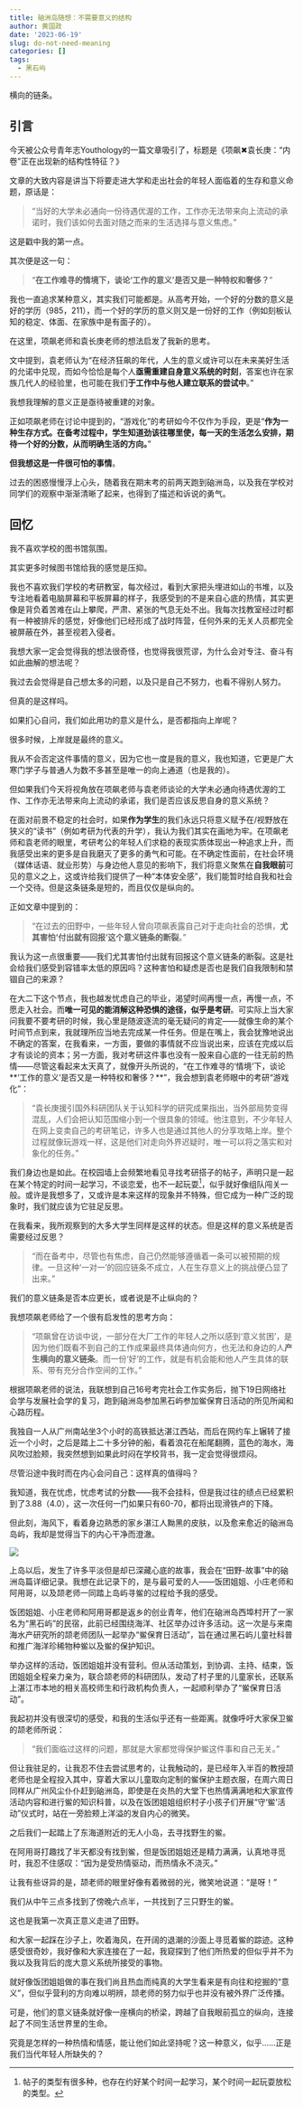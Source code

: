 ```yaml
---
title: 硇洲岛随想：不需要意义的结构
author: 黄国政
date: '2023-06-19'
slug: do-not-need-meaning
categories: []
tags:
  - 黑石屿
---
```


横向的链条。

<!--more-->

## 引言

今天被公众号青年志Youthology的一篇文章吸引了，标题是《项飙✖袁长庚：“内卷”正在出现新的结构性特征？》

文章的大致内容是讲当下将要走进大学和走出社会的年轻人面临着的生存和意义命题，原话是：

> “当好的大学未必通向一份待遇优渥的工作，工作亦无法带来向上流动的承诺时，我们该如何去面对随之而来的生活选择与意义焦虑。”

这是戳中我的第一点。

其次便是这一句：

> “**在工作难寻的情境下，谈论‘工作的意义’是否又是一种特权和奢侈？**”

我也一直追求某种意义，其实我们可能都是。从高考开始，一个好的分数的意义是好的学历（985，211），而一个好的学历的意义则又是一份好的工作（例如刻板认知的稳定、体面、在家族中是有面子的）。

在这里，项飙老师和袁长庚老师的想法启发了我新的思考。

文中提到，袁老师认为“在经济狂飙的年代，人生的意义或许可以在未来美好生活的允诺中兑现，而如今恰恰是每个人**亟需重建自身意义系统的时刻**，答案也许在家族几代人的经验里，也可能在我们**于工作中与他人建立联系的尝试中**。”

我想我理解的意义正是亟待被重建的对象。

正如项飙老师在讨论中提到的，“游戏化”的考研如今不仅作为手段，更是“**作为一种生存方式。在备考过程中，学生知道劲该往哪里使，每一天的生活怎么安排，期待一个好的分数，从而明确生活的方向。**”

**但我想这是一件很可怕的事情**。

过去的困惑慢慢浮上心头，随着我在期末考的前两天跑到硇洲岛，以及我在学校对同学们的观察中渐渐清晰了起来，也得到了描述和诉说的勇气。

## 回忆

我不喜欢学校的图书馆氛围。

其实更多时候图书馆给我的感觉是压抑。

我也不喜欢我们学校的考研教室，每次经过，看到大家把头埋进如山的书堆，以及专注地看着电脑屏幕和平板屏幕的样子，我感受到的不是来自心底的热情，其实更像是背负着苦难在山上攀爬，严肃、紧张的气息无处不出。我每次找教室经过时都有一种被排斥的感觉，好像他们已经形成了战时阵营，任何外来的无关人员都完全被屏蔽在外，甚至视若入侵者。

我想大家一定会觉得我的想法很奇怪，也觉得我很荒谬，为什么会对专注、奋斗有如此曲解的想法呢？

我过去会觉得是自己想太多的问题，以及只是自己不努力，也看不得别人努力。

但真的是这样吗。

如果扪心自问，我们如此用功的意义是什么，是否都指向上岸呢？

很多时候，上岸就是最终的意义。

我从不会否定这件事情的意义，因为它也一度是我的意义，我也知道，它更是广大寒门学子与普通人为数不多甚至是唯一的向上通道（也是我的）。

但如果我们今天将视角放在项飙老师与袁老师谈论的大学未必通向待遇优渥的工作、工作亦无法带来向上流动的承诺，我们是否应该反思自身的意义系统？

在面对前景不稳定的社会时，如果**作为学生**的我们永远只将意义赋予在/视野放在狭义的“读书”（例如考研为代表的升学），我认为我们其实在画地为牢。在项飙老师和袁老师的眼里，考研考公的年轻人们求稳的表现实质体现出一种追求上升，而我感受出来的更多是自我磨灭了更多的勇气和可能。在不确定性面前，在社会环境（媒体话语、就业形势）与身边他人意见的影响下，我们将意义聚焦在**自我眼前**可见的意义之上，这或许给我们提供了一种“本体安全感”，我们能暂时给自我和社会一个交待。但是这条链条是短的，而且仅仅是纵向的。

正如文章中提到的：

> “在过去的田野中，一些年轻人曾向项飙表露自己对于走向社会的恐惧，**尤其害怕‘付出就有回报’这个意义链条的断裂**。”

我认为这一点很重要——我们尤其害怕付出就有回报这个意义链条的断裂。这是社会给我们感受到容错率太低的原因吗？这种害怕和疑虑是否也是我们自我限制和禁锢自己的来源？

在大二下这个节点，我也越发忧虑自己的毕业，渴望时间再慢一点，再慢一点，不愿走入社会。而**唯一可见的能消解这种恐惧的途径，似乎是考研**。可实际上当大家问我要不要考研的时候，我心里是随波逐流的毫无疑问的肯定——就像生命的某个时间节点到来，我就理所应当地去完成某一件任务。但是在嘴上，我会犹豫地说出不确定的答案，在我看来，一方面，要做的事情就不应当说出来，应该在完成以后才有谈论的资本；另一方面，我对考研这件事也没有一股来自心底的一往无前的热情——尽管这看起来太天真了，就像开头所说的，“在工作难寻的‘情境’下，谈论**‘工作的意义’是否又是一种特权和奢侈？**”，我会想到袁老师眼中的考研“游戏化”：

> “袁长庚援引国外科研团队关于认知科学的研究成果指出，当外部局势变得混乱，人们会把认知范围缩小到一个很具象的领域。他注意到，不少年轻人在网上变卖自己的考研笔记，许多人也是通过其他人的分享攻略上岸。整个过程就像玩游戏一样，这是他们对走向外界迟疑时，唯一可以将之落实和对象化的任务。”

我们身边也是如此。在校园墙上会频繁地看见寻找考研搭子的帖子，声明只是一起在某个特定的时间一起学习，不谈恋爱，也不一起玩耍[^parther]，似乎就好像组队闯关一般。或许是我想多了，又或许是本来这样的现象并不特殊，但它成为一种广泛的现象时，我们就应该为它驻足反思。

[^parther]: 帖子的类型有很多种，也存在约好某个时间一起学习，某个时间一起玩耍放松的类型。

在我看来，我所观察到的大多大学生同样是这样的状态。但是这样的意义系统是否需要经过反思？

> “而在备考中，尽管也有焦虑，自己仍然能够遵循着一条可以被预期的规律。一旦这种‘一对一’的回应链条不成立，人在生存意义上的挑战便凸显了出来。”

我们的意义链条是否本应更长，或者说是不止纵向的？

我想项飙老师给了一个很有启发性的思考方向：

> “项飙曾在访谈中说，一部分在大厂工作的年轻人之所以感到‘意义贫困’，是因为他们既看不到自己的工作成果最终具体通向何方，也无法和身边的人**产生横向的意义链条**。而一份‘好’的工作，就是有机会能和他人产生具体的联系、带有充分合作空间的工作。”

根据项飙老师的说法，我联想到自己16号考完社会工作实务后，抛下19日网络社会学与发展社会学的复习，跑到硇洲岛参加黑石屿参加鲎保育日活动的所见所闻和心路历程。

我独自一人从广州南站坐3个小时的高铁抵达湛江西站，而后在网约车上辗转了接近一个小时，之后是踏上二十多分钟的船，看着浪花在船尾翻腾，蓝色的海水，海风吹过脸颊，我突然想到如果此时闷在学校背书，我一定会觉得很烦闷。

尽管沿途中我时而在内心会问自己：这样真的值得吗？

我知道，我在忧虑，忧虑考试的分数——我不会挂科，但是我过往的绩点已经累积到了3.88（4.0），这一次任何一门如果只有60-70，都将出现滑铁卢的下降。

但此刻，海风下，看着身边熟悉的家乡湛江人黝黑的皮肤，以及愈来愈近的硇洲岛岛屿，我却是觉得当下的内心干净而澄澈。

![](/images/posts/2023/06/06-16-island.jpg)

上岛以后，发生了许多平淡但是却已深藏心底的故事，我会在“田野-故事”中的硇洲岛篇详细记录。我想在此记录下的，是与最可爱的人——饭团姐姐、小庄老师和阿用哥，以及颉老师一同踏上岛屿寻鲎的过程给予我的感受。

饭团姐姐、小庄老师和阿用哥都是返乡的创业青年，他们在硇洲岛西埠村开了一家名为“黑石屿”的民宿，此前已经围绕海洋、社区举办过许多活动。这一次是与来南海水产研究所的颉老师团队一起举办“鲎保育日活动”，旨在通过黑石屿儿童社科普和推广海洋珍稀物种鲎以及鲎的保护知识。

举办这样的活动，饭团姐姐并没有营利。但从活动策划，到协调、主持、结束，饭团姐姐全程亲力亲为，联合颉老师的科研团队，发动了村子里的儿童家长，还联系上湛江市本地的相关高校师生和行政机构负责人，一起顺利举办了“鲎保育日活动”。

我起初并没有很深切的感受，和我的生活似乎还有一些距离。就像呼吁大家保卫鲎的颉老师所说：

> “我们面临过这样的问题，那就是大家都觉得保护鲎这件事和自己无关。”

但让我驻足的，让我忍不住去尝试思考的，让我触动的，是已经年入半百的教授颉老师也是全程投入其中，穿着大家以儿童取向定制的鲎保护主题衣服，在周六周日同样从广州风尘仆仆赶到硇洲岛，即使是在炎热的大堂下也热情满满地和大家宣传活动内容和进行鲎的知识科普，以及在饭团姐姐组织村子小孩子们开展“守‘鲎’活动”仪式时，站在一旁脸颊上洋溢的发自内心的微笑。

之后我们一起踏上了东海道附近的无人小岛，去寻找野生的鲎。

在阿用哥打趣找了半天都没有找到鲎，但是饭团姐姐还是精力满满，认真地寻觅时，我忍不住感叹：“因为是受热情驱动，而热情永不浇灭。”

让我有些讶异的是，颉老师的眼里好像有着微弱的光，微笑地说道：“是呀！”

我们从中午三点多找到了傍晚六点半，一共找到了三只野生的鲎。

这也是我第一次真正意义走进了田野。

和大家一起踩在沙子上，吹着海风，在开阔的退潮的沙面上寻觅着鲎的踪迹。这种感受很奇妙，我好像和大家连接在了一起，我窥探到了他们所热爱的但似乎并不为我以及我背后的庞大意义系统所接受的事物。

就好像饭团姐姐做的事在我们尚且热血而纯真的大学生看来是有向往和挖掘的“意义”，但似乎营利的方向难以明辨，颉老师的努力似乎也并没有被外界广泛传播。

可是，他们的意义链条就好像一座横向的桥梁，跨越了自我眼前孤立的纵向，连接起了不同生活世界里的生命。

究竟是怎样的一种热情和情感，能让他们如此坚持呢？这一种意义，似乎……正是我们当代年轻人所缺失的？